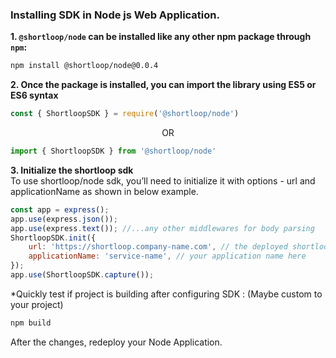 ### Installing SDK in **Node js**  Web Application.

**1. `@shortloop/node` can be installed like any other npm package through `npm`:**

```bash
npm install @shortloop/node@0.0.4
```

**2. Once the package is installed, you can import the library using ES5 or ES6 syntax**

```js
const { ShortloopSDK } = require('@shortloop/node')
```
<p align="center">
OR
</p>

```js
import { ShortloopSDK } from '@shortloop/node'
```

**3. Initialize the shortloop sdk**  
To use shortloop/node sdk, you’ll need to initialize it with options - url and applicationName as shown in below example.
```js
const app = express();
app.use(express.json()); 
app.use(express.text()); //...any other middlewares for body parsing
ShortloopSDK.init({
    url: 'https://shortloop.company-name.com', // the deployed shortloop url here.
    applicationName: 'service-name', // your application name here
});
app.use(ShortloopSDK.capture());
```

*Quickly test if project is building after configuring SDK :  (Maybe custom to your project)
```bash
npm build
```

After the changes, redeploy your Node Application.
